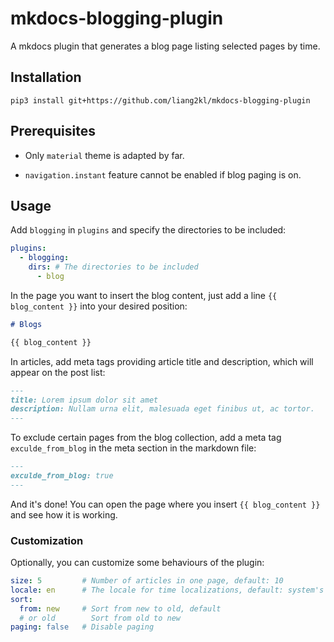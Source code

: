 # mkdocs-blogging-plugin

A mkdocs plugin that generates a blog page listing selected pages by time.

## Installation

```shell
pip3 install git+https://github.com/liang2kl/mkdocs-blogging-plugin
```

## Prerequisites

- Only `material` theme is adapted by far.

- `navigation.instant` feature cannot be enabled if blog paging is on.

## Usage

Add `blogging` in `plugins` and specify the directories to be included:

```yml
plugins:
  - blogging:
  	dirs: # The directories to be included
  	  - blog
```

In the page you want to insert the blog content, just add a line `{{ blog_content }}` into your desired position:

```markdown
# Blogs

{{ blog_content }}
```

In articles, add meta tags providing article title and description, which will appear on the post list:

```markdown
---
title: Lorem ipsum dolor sit amet
description: Nullam urna elit, malesuada eget finibus ut, ac tortor.
---
```

To exclude certain pages from the blog collection, add a meta tag `exculde_from_blog` in the meta section in the markdown file:

```markdown
---
exculde_from_blog: true
---
```

And it's done! You can open the page where you insert `{{ blog_content }}` and see how it is working.

### Customization

Optionally, you can customize some behaviours of the plugin:

```yml
size: 5         # Number of articles in one page, default: 10
locale: en      # The locale for time localizations, default: system's locale
sort: 
  from: new     # Sort from new to old, default
  # or old        Sort from old to new
paging: false	# Disable paging
```